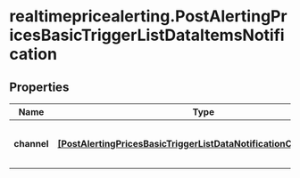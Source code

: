 # realtimepricealerting.PostAlertingPricesBasicTriggerListDataItemsNotification

## Properties

Name | Type | Description | Notes
------------ | ------------- | ------------- | -------------
**channel** | [**[PostAlertingPricesBasicTriggerListDataNotificationChannelItems]**](PostAlertingPricesBasicTriggerListDataNotificationChannelItems.md) | Notification channel selection; see endpoint &#x60;/alerting/notification/channel/list&#x60; for possible channels. | [optional] 


